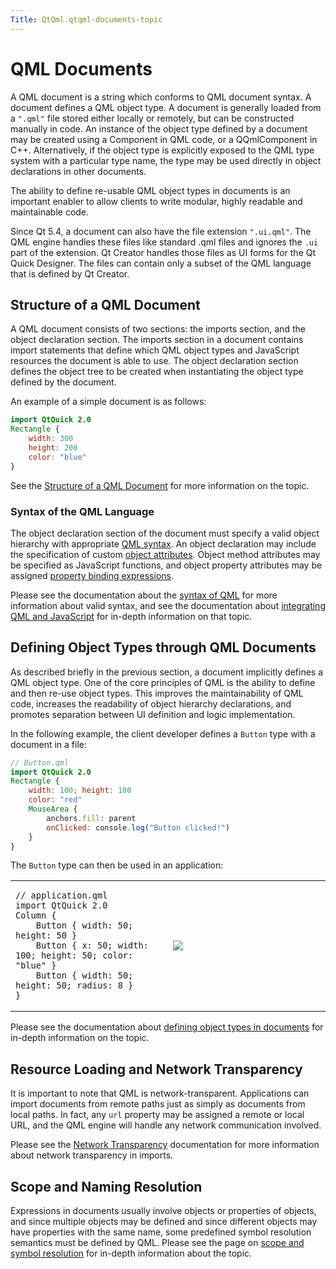 ```yaml
---
Title: QtQml.qtqml-documents-topic
---
```

        
QML Documents
=============

<span class="subtitle"></span>
<span id="details"></span>
A QML document is a string which conforms to QML document syntax. A document defines a QML object type. A document is generally loaded from a `".qml"` file stored either locally or remotely, but can be constructed manually in code. An instance of the object type defined by a document may be created using a Component in QML code, or a QQmlComponent in C++. Alternatively, if the object type is explicitly exposed to the QML type system with a particular type name, the type may be used directly in object declarations in other documents.

The ability to define re-usable QML object types in documents is an important enabler to allow clients to write modular, highly readable and maintainable code.

Since Qt 5.4, a document can also have the file extension `".ui.qml"`. The QML engine handles these files like standard .qml files and ignores the `.ui` part of the extension. Qt Creator handles those files as UI forms for the Qt Quick Designer. The files can contain only a subset of the QML language that is defined by Qt Creator.

<span id="structure-of-a-qml-document"></span>
Structure of a QML Document
---------------------------

A QML document consists of two sections: the imports section, and the object declaration section. The imports section in a document contains import statements that define which QML object types and JavaScript resources the document is able to use. The object declaration section defines the object tree to be created when instantiating the object type defined by the document.

An example of a simple document is as follows:

``` qml
import QtQuick 2.0
Rectangle {
    width: 300
    height: 200
    color: "blue"
}
```

See the [Structure of a QML Document](../QtQml.qtqml-documents-structure.md) for more information on the topic.

<span id="syntax-of-the-qml-language"></span>
### Syntax of the QML Language

The object declaration section of the document must specify a valid object hierarchy with appropriate [QML syntax](../QtQml.qtqml-syntax-basics.md). An object declaration may include the specification of custom [object attributes](../QtQml.qtqml-syntax-objectattributes.md). Object method attributes may be specified as JavaScript functions, and object property attributes may be assigned [property binding expressions](../QtQml.qtqml-syntax-propertybinding.md).

Please see the documentation about the [syntax of QML](../QtQml.qtqml-syntax-basics.md) for more information about valid syntax, and see the documentation about [integrating QML and JavaScript](../QtQml.qtqml-javascript-topic.md) for in-depth information on that topic.

<span id="defining-object-types-through-qml-documents"></span>
Defining Object Types through QML Documents
-------------------------------------------

As described briefly in the previous section, a document implicitly defines a QML object type. One of the core principles of QML is the ability to define and then re-use object types. This improves the maintainability of QML code, increases the readability of object hierarchy declarations, and promotes separation between UI definition and logic implementation.

In the following example, the client developer defines a `Button` type with a document in a file:

``` qml
// Button.qml
import QtQuick 2.0
Rectangle {
    width: 100; height: 100
    color: "red"
    MouseArea {
        anchors.fill: parent
        onClicked: console.log("Button clicked!")
    }
}
```

The `Button` type can then be used in an application:

<table>
<colgroup>
<col width="50%" />
<col width="50%" />
</colgroup>
<tbody>
<tr class="odd">
<td><pre class="qml"><code>// application.qml
import QtQuick 2.0
Column {
    Button { width: 50; height: 50 }
    Button { x: 50; width: 100; height: 50; color: &quot;blue&quot; }
    Button { width: 50; height: 50; radius: 8 }
}</code></pre></td>
<td><p><img src="https://developer.ubuntu.com/static/devportal_uploaded/a3fd3228-57ad-4aa3-ba24-ffa21eb87994-api/apps/qml/sdk-15.04.5/qtqml-documents-topic/images/button-types.png" /></p></td>
</tr>
</tbody>
</table>

Please see the documentation about [defining object types in documents](../QtQml.qtqml-documents-definetypes.md) for in-depth information on the topic.

<span id="resource-loading-and-network-transparency"></span>
Resource Loading and Network Transparency
-----------------------------------------

It is important to note that QML is network-transparent. Applications can import documents from remote paths just as simply as documents from local paths. In fact, any `url` property may be assigned a remote or local URL, and the QML engine will handle any network communication involved.

Please see the [Network Transparency](../QtQml.qtqml-documents-networktransparency.md) documentation for more information about network transparency in imports.

<span id="scope-and-naming-resolution"></span>
Scope and Naming Resolution
---------------------------

Expressions in documents usually involve objects or properties of objects, and since multiple objects may be defined and since different objects may have properties with the same name, some predefined symbol resolution semantics must be defined by QML. Please see the page on [scope and symbol resolution](../QtQml.qtqml-documents-scope.md) for in-depth information about the topic.

